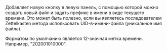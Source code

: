Добавляет новую кнопку в левую панель, с помощью которой можно создать новый файл и задать префикс в имени в виде текущего времени. Это может быть полезно, если вы являетесь последователем Zettelkasten метода использовать UID-в-имени-файла (уникальное имя файла).

Форматом по умолчанию является 12-значная метка времени. Например, "202001010000".